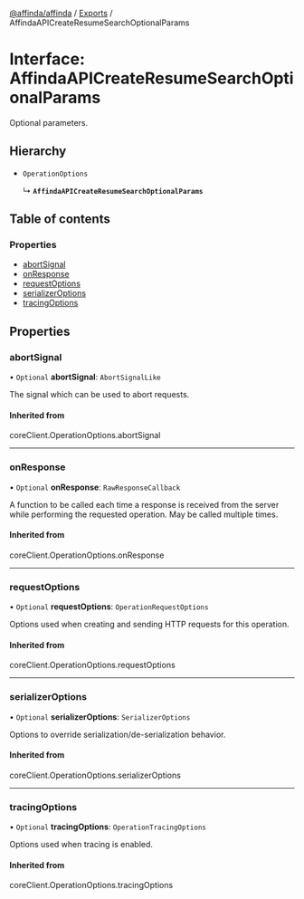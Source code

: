 [@affinda/affinda](../README.md) / [Exports](../modules.md) / AffindaAPICreateResumeSearchOptionalParams

# Interface: AffindaAPICreateResumeSearchOptionalParams

Optional parameters.

## Hierarchy

- `OperationOptions`

  ↳ **`AffindaAPICreateResumeSearchOptionalParams`**

## Table of contents

### Properties

- [abortSignal](AffindaAPICreateResumeSearchOptionalParams.md#abortsignal)
- [onResponse](AffindaAPICreateResumeSearchOptionalParams.md#onresponse)
- [requestOptions](AffindaAPICreateResumeSearchOptionalParams.md#requestoptions)
- [serializerOptions](AffindaAPICreateResumeSearchOptionalParams.md#serializeroptions)
- [tracingOptions](AffindaAPICreateResumeSearchOptionalParams.md#tracingoptions)

## Properties

### abortSignal

• `Optional` **abortSignal**: `AbortSignalLike`

The signal which can be used to abort requests.

#### Inherited from

coreClient.OperationOptions.abortSignal

___

### onResponse

• `Optional` **onResponse**: `RawResponseCallback`

A function to be called each time a response is received from the server
while performing the requested operation.
May be called multiple times.

#### Inherited from

coreClient.OperationOptions.onResponse

___

### requestOptions

• `Optional` **requestOptions**: `OperationRequestOptions`

Options used when creating and sending HTTP requests for this operation.

#### Inherited from

coreClient.OperationOptions.requestOptions

___

### serializerOptions

• `Optional` **serializerOptions**: `SerializerOptions`

Options to override serialization/de-serialization behavior.

#### Inherited from

coreClient.OperationOptions.serializerOptions

___

### tracingOptions

• `Optional` **tracingOptions**: `OperationTracingOptions`

Options used when tracing is enabled.

#### Inherited from

coreClient.OperationOptions.tracingOptions
